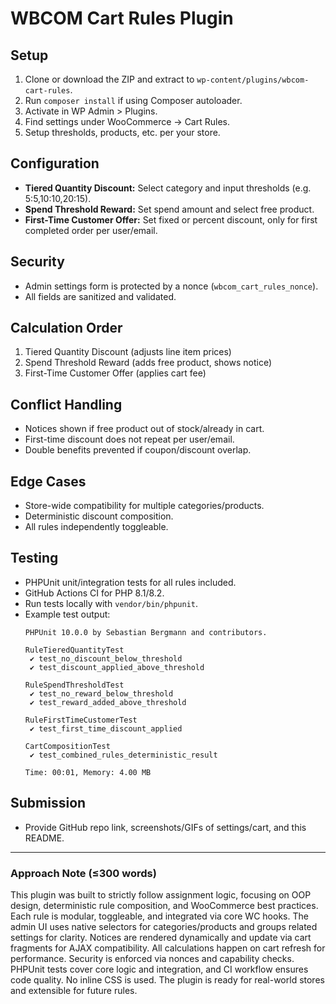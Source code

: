 # WBCOM Cart Rules Plugin

## Setup

1. Clone or download the ZIP and extract to `wp-content/plugins/wbcom-cart-rules`.
2. Run `composer install` if using Composer autoloader.
3. Activate in WP Admin > Plugins.
4. Find settings under WooCommerce → Cart Rules.
5. Setup thresholds, products, etc. per your store.

## Configuration

- **Tiered Quantity Discount:** Select category and input thresholds (e.g. 5:5,10:10,20:15).
- **Spend Threshold Reward:** Set spend amount and select free product.
- **First-Time Customer Offer:** Set fixed or percent discount, only for first completed order per user/email.

## Security

- Admin settings form is protected by a nonce (`wbcom_cart_rules_nonce`).
- All fields are sanitized and validated.

## Calculation Order

1. Tiered Quantity Discount (adjusts line item prices)
2. Spend Threshold Reward (adds free product, shows notice)
3. First-Time Customer Offer (applies cart fee)

## Conflict Handling

- Notices shown if free product out of stock/already in cart.
- First-time discount does not repeat per user/email.
- Double benefits prevented if coupon/discount overlap.

## Edge Cases

- Store-wide compatibility for multiple categories/products.
- Deterministic discount composition.
- All rules independently toggleable.

## Testing

- PHPUnit unit/integration tests for all rules included.
- GitHub Actions CI for PHP 8.1/8.2.
- Run tests locally with `vendor/bin/phpunit`.
- Example test output:
  ```
  PHPUnit 10.0.0 by Sebastian Bergmann and contributors.

  RuleTieredQuantityTest
   ✔ test_no_discount_below_threshold
   ✔ test_discount_applied_above_threshold

  RuleSpendThresholdTest
   ✔ test_no_reward_below_threshold
   ✔ test_reward_added_above_threshold

  RuleFirstTimeCustomerTest
   ✔ test_first_time_discount_applied

  CartCompositionTest
   ✔ test_combined_rules_deterministic_result

  Time: 00:01, Memory: 4.00 MB
  ```

## Submission

- Provide GitHub repo link, screenshots/GIFs of settings/cart, and this README.

---

### Approach Note (≤300 words)

This plugin was built to strictly follow assignment logic, focusing on OOP design, deterministic rule composition, and WooCommerce best practices. Each rule is modular, toggleable, and integrated via core WC hooks. The admin UI uses native selectors for categories/products and groups related settings for clarity. Notices are rendered dynamically and update via cart fragments for AJAX compatibility. All calculations happen on cart refresh for performance. Security is enforced via nonces and capability checks. PHPUnit tests cover core logic and integration, and CI workflow ensures code quality. No inline CSS is used. The plugin is ready for real-world stores and extensible for future rules.
